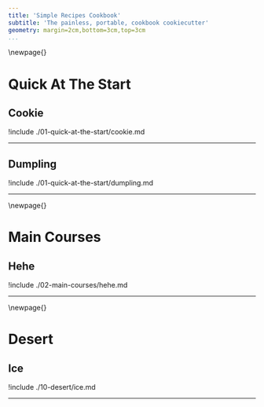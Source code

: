 ```yaml
---
title: 'Simple Recipes Cookbook'
subtitle: 'The painless, portable, cookbook cookiecutter'
geometry: margin=2cm,bottom=3cm,top=3cm
...
```



\newpage{}

# Quick At The Start

## Cookie

!include ./01-quick-at-the-start/cookie.md

----

## Dumpling

!include ./01-quick-at-the-start/dumpling.md

----

\newpage{}

# Main Courses

## Hehe

!include ./02-main-courses/hehe.md

----

\newpage{}

# Desert

## Ice

!include ./10-desert/ice.md

----
